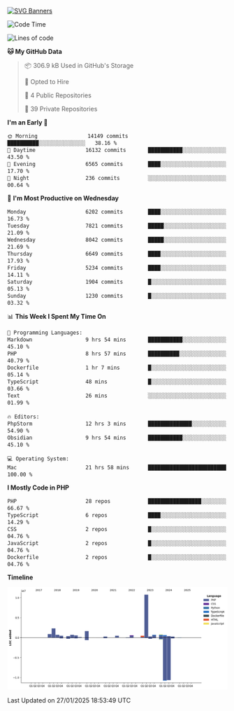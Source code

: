 [![SVG Banners](https://svg-banners.vercel.app/api?type=glitch&text1=Gere_Lajos%F0%9F%92%BB&width=800&height=400)](https://github.com/Akshay090/svg-banners)

<!--START_SECTION:waka-->
![Code Time](http://img.shields.io/badge/Code%20Time-2%2C125%20hrs%2011%20mins-blue)

![Lines of code](https://img.shields.io/badge/From%20Hello%20World%20I%27ve%20Written-23.1%20million%20lines%20of%20code-blue)

**🐱 My GitHub Data** 

> 📦 306.9 kB Used in GitHub's Storage 
 > 
> 💼 Opted to Hire
 > 
> 📜 4 Public Repositories 
 > 
> 🔑 39 Private Repositories 
 > 
**I'm an Early 🐤** 

```text
🌞 Morning                14149 commits       ██████████░░░░░░░░░░░░░░░   38.16 % 
🌆 Daytime                16132 commits       ███████████░░░░░░░░░░░░░░   43.50 % 
🌃 Evening                6565 commits        ████░░░░░░░░░░░░░░░░░░░░░   17.70 % 
🌙 Night                  236 commits         ░░░░░░░░░░░░░░░░░░░░░░░░░   00.64 % 
```
📅 **I'm Most Productive on Wednesday** 

```text
Monday                   6202 commits        ████░░░░░░░░░░░░░░░░░░░░░   16.73 % 
Tuesday                  7821 commits        █████░░░░░░░░░░░░░░░░░░░░   21.09 % 
Wednesday                8042 commits        █████░░░░░░░░░░░░░░░░░░░░   21.69 % 
Thursday                 6649 commits        ████░░░░░░░░░░░░░░░░░░░░░   17.93 % 
Friday                   5234 commits        ████░░░░░░░░░░░░░░░░░░░░░   14.11 % 
Saturday                 1904 commits        █░░░░░░░░░░░░░░░░░░░░░░░░   05.13 % 
Sunday                   1230 commits        █░░░░░░░░░░░░░░░░░░░░░░░░   03.32 % 
```


📊 **This Week I Spent My Time On** 

```text
💬 Programming Languages: 
Markdown                 9 hrs 54 mins       ███████████░░░░░░░░░░░░░░   45.10 % 
PHP                      8 hrs 57 mins       ██████████░░░░░░░░░░░░░░░   40.79 % 
Dockerfile               1 hr 7 mins         █░░░░░░░░░░░░░░░░░░░░░░░░   05.14 % 
TypeScript               48 mins             █░░░░░░░░░░░░░░░░░░░░░░░░   03.66 % 
Text                     26 mins             ░░░░░░░░░░░░░░░░░░░░░░░░░   01.99 % 

🔥 Editors: 
PhpStorm                 12 hrs 3 mins       ██████████████░░░░░░░░░░░   54.90 % 
Obsidian                 9 hrs 54 mins       ███████████░░░░░░░░░░░░░░   45.10 % 

💻 Operating System: 
Mac                      21 hrs 58 mins      █████████████████████████   100.00 % 
```

**I Mostly Code in PHP** 

```text
PHP                      28 repos            █████████████████░░░░░░░░   66.67 % 
TypeScript               6 repos             ████░░░░░░░░░░░░░░░░░░░░░   14.29 % 
CSS                      2 repos             █░░░░░░░░░░░░░░░░░░░░░░░░   04.76 % 
JavaScript               2 repos             █░░░░░░░░░░░░░░░░░░░░░░░░   04.76 % 
Dockerfile               2 repos             █░░░░░░░░░░░░░░░░░░░░░░░░   04.76 % 
```



**Timeline**

![Lines of Code chart](https://raw.githubusercontent.com/gere-lajos/gere-lajos/main/assets/bar_graph.png)


 Last Updated on 27/01/2025 18:53:49 UTC
<!--END_SECTION:waka-->
